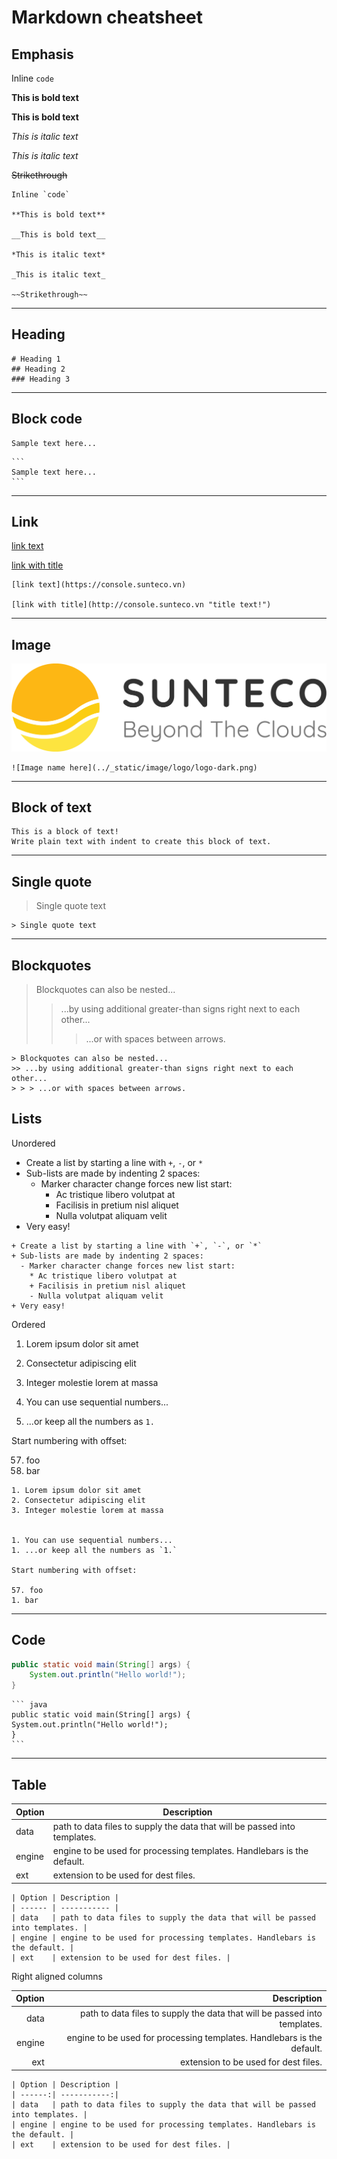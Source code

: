 # Markdown cheatsheet

## Emphasis
Inline `code`

**This is bold text**

__This is bold text__

*This is italic text*

_This is italic text_

~~Strikethrough~~

```
Inline `code`

**This is bold text**

__This is bold text__

*This is italic text*

_This is italic text_

~~Strikethrough~~
```

---

## Heading

```
# Heading 1
## Heading 2
### Heading 3
```

---

## Block code
```
Sample text here...
```

    ```
    Sample text here...
    ```

---

## Link

[link text](https://console.sunteco.vn)

[link with title](http://console.sunteco.vn "title text!")

```
[link text](https://console.sunteco.vn)

[link with title](http://console.sunteco.vn "title text!")
```

---

## Image
![Image name here](../_static/image/logo/logo-dark.png)

```
![Image name here](../_static/image/logo/logo-dark.png)
```

---

## Block of text
    This is a block of text!
    Write plain text with indent to create this block of text.

---

## Single quote
> Single quote text

```
> Single quote text
```

---

## Blockquotes
> Blockquotes can also be nested...
>> ...by using additional greater-than signs right next to each other...
> > > ...or with spaces between arrows.

```
> Blockquotes can also be nested...
>> ...by using additional greater-than signs right next to each other...
> > > ...or with spaces between arrows.
```

## Lists

Unordered

+ Create a list by starting a line with `+`, `-`, or `*`
+ Sub-lists are made by indenting 2 spaces:
  - Marker character change forces new list start:
    * Ac tristique libero volutpat at
    + Facilisis in pretium nisl aliquet
    - Nulla volutpat aliquam velit
+ Very easy!

```
+ Create a list by starting a line with `+`, `-`, or `*`
+ Sub-lists are made by indenting 2 spaces:
  - Marker character change forces new list start:
    * Ac tristique libero volutpat at
    + Facilisis in pretium nisl aliquet
    - Nulla volutpat aliquam velit
+ Very easy!
```

Ordered

1. Lorem ipsum dolor sit amet
2. Consectetur adipiscing elit
3. Integer molestie lorem at massa


1. You can use sequential numbers...
1. ...or keep all the numbers as `1.`

Start numbering with offset:

57. foo
1. bar

```
1. Lorem ipsum dolor sit amet
2. Consectetur adipiscing elit
3. Integer molestie lorem at massa


1. You can use sequential numbers...
1. ...or keep all the numbers as `1.`

Start numbering with offset:

57. foo
1. bar
```

---

## Code
``` java
public static void main(String[] args) {
    System.out.println("Hello world!");
}
```

    ``` java
    public static void main(String[] args) {
    System.out.println("Hello world!");
    }
    ```
---

## Table

| Option | Description |
| ------ | ----------- |
| data   | path to data files to supply the data that will be passed into templates. |
| engine | engine to be used for processing templates. Handlebars is the default. |
| ext    | extension to be used for dest files. |

    | Option | Description |
    | ------ | ----------- |
    | data   | path to data files to supply the data that will be passed into templates. |
    | engine | engine to be used for processing templates. Handlebars is the default. |
    | ext    | extension to be used for dest files. |


Right aligned columns

| Option | Description |
| ------:| -----------:|
| data   | path to data files to supply the data that will be passed into templates. |
| engine | engine to be used for processing templates. Handlebars is the default. |
| ext    | extension to be used for dest files. |

    | Option | Description |
    | ------:| -----------:|
    | data   | path to data files to supply the data that will be passed into templates. |
    | engine | engine to be used for processing templates. Handlebars is the default. |
    | ext    | extension to be used for dest files. |